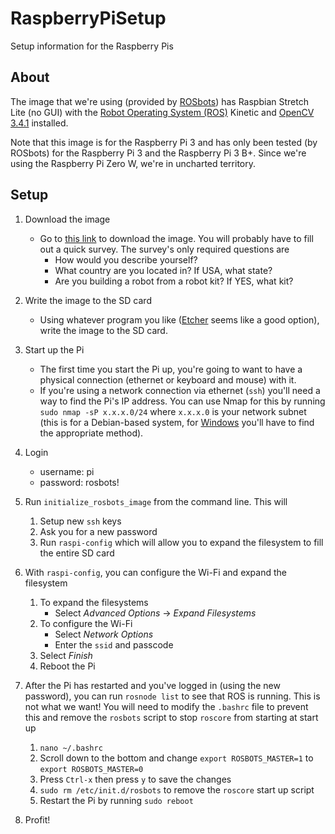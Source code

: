 # RaspberryPiSetup

Setup information for the Raspberry Pis

## About

The image that we're using (provided by [ROSbots](http://www.rosbots.com/)) has Raspbian Stretch Lite (no GUI) with the 
[Robot Operating System (ROS)](http://www.ros.org/) Kinetic and [OpenCV 3.4.1](http://opencv.org/) installed.

Note that this image is for the Raspberry Pi 3 and has only been tested (by ROSbots) for the Raspberry Pi 3 and the 
Raspberry Pi 3 B+. Since we're using the Raspberry Pi Zero W, we're in uncharted territory.

## Setup

1. Download the image
    - Go to [this link](http://bit.ly/2x2NVnq) to download the image. You will probably have to fill out a quick survey. The 
    survey's only required questions are
        - How would you describe yourself?
        - What country are you located in? If USA, what state?
        - Are you building a robot from a robot kit? If YES, what kit? 

2. Write the image to the SD card
    - Using whatever program you like ([Etcher](https://etcher.io/) seems like a good option), write the image to the 
    SD card.

3. Start up the Pi
    - The first time you start the Pi up, you're going to want to have a physical connection (ethernet or keyboard and mouse) 
    with it.
    - If you're using a network connection via ethernet (`ssh`) you'll need a way to find the Pi's IP address. You can use 
    Nmap for this by running `sudo nmap -sP x.x.x.0/24` where `x.x.x.0` is your network subnet (this is for a Debian-based 
    system, for [Windows](https://nmap.org/download.html) you'll have to find the appropriate method).

4. Login
    - username: pi
    - password: rosbots!

5. Run `initialize_rosbots_image` from the command line. This will
    1. Setup new `ssh` keys
    2. Ask you for a new password
    3. Run `raspi-config` which will allow you to expand the filesystem to fill the entire SD card

6. With `raspi-config`, you can configure the Wi-Fi and expand the filesystem
    1. To expand the filesystems
        - Select _Advanced Options_ -> _Expand Filesystems_
    2. To configure the Wi-Fi
        - Select _Network Options_
        - Enter the `ssid` and passcode
    4. Select _Finish_
    5. Reboot the Pi

7. After the Pi has restarted and you've logged in (using the new password), you can run `rosnode list` to see that ROS is
running. This is not what we want! You will need to modify the `.bashrc` file to prevent this and remove the `rosbots` script
to stop `roscore` from starting at start up
    1. `nano ~/.bashrc`
    2. Scroll down to the bottom and change `export ROSBOTS_MASTER=1` to `export ROSBOTS_MASTER=0`
    3. Press `Ctrl-x` then press `y` to save the changes
    4. `sudo rm /etc/init.d/rosbots` to remove the `roscore` start up script
    5. Restart the Pi by running `sudo reboot`
8. Profit!
